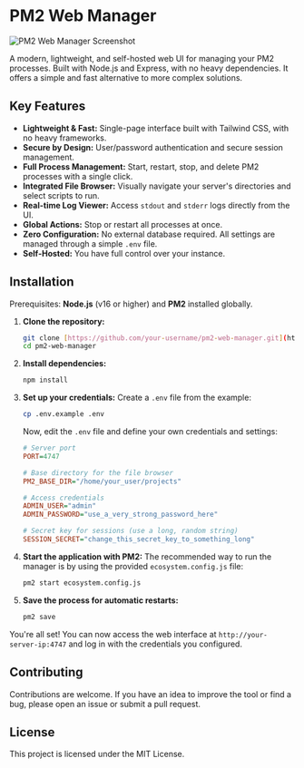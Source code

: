 # PM2 Web Manager

![PM2 Web Manager Screenshot](https://i.imgur.com/yL9TMCh.png)

A modern, lightweight, and self-hosted web UI for managing your PM2 processes. Built with Node.js and Express, with no heavy dependencies. It offers a simple and fast alternative to more complex solutions.

## Key Features

- **Lightweight & Fast:** Single-page interface built with Tailwind CSS, with no heavy frameworks.
- **Secure by Design:** User/password authentication and secure session management.
- **Full Process Management:** Start, restart, stop, and delete PM2 processes with a single click.
- **Integrated File Browser:** Visually navigate your server's directories and select scripts to run.
- **Real-time Log Viewer:** Access `stdout` and `stderr` logs directly from the UI.
- **Global Actions:** Stop or restart all processes at once.
- **Zero Configuration:** No external database required. All settings are managed through a simple `.env` file.
- **Self-Hosted:** You have full control over your instance.

## Installation

Prerequisites: **Node.js** (v16 or higher) and **PM2** installed globally.

1.  **Clone the repository:**
    ```bash
    git clone [https://github.com/your-username/pm2-web-manager.git](https://github.com/your-username/pm2-web-manager.git)
    cd pm2-web-manager
    ```

2.  **Install dependencies:**
    ```bash
    npm install
    ```

3.  **Set up your credentials:**
    Create a `.env` file from the example:
    ```bash
    cp .env.example .env
    ```
    Now, edit the `.env` file and define your own credentials and settings:
    ```ini
    # Server port
    PORT=4747

    # Base directory for the file browser
    PM2_BASE_DIR="/home/your_user/projects"

    # Access credentials
    ADMIN_USER="admin"
    ADMIN_PASSWORD="use_a_very_strong_password_here"

    # Secret key for sessions (use a long, random string)
    SESSION_SECRET="change_this_secret_key_to_something_long"
    ```

4.  **Start the application with PM2:**
    The recommended way to run the manager is by using the provided `ecosystem.config.js` file:
    ```bash
    pm2 start ecosystem.config.js
    ```

5.  **Save the process for automatic restarts:**
    ```bash
    pm2 save
    ```

You're all set! You can now access the web interface at `http://your-server-ip:4747` and log in with the credentials you configured.

## Contributing

Contributions are welcome. If you have an idea to improve the tool or find a bug, please open an issue or submit a pull request.

## License

This project is licensed under the MIT License.